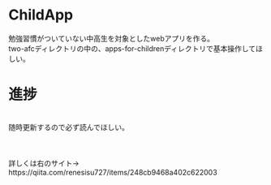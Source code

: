 # ChildApp
勉強習慣がついていない中高生を対象としたwebアプリを作る。<br>
two-afcディレクトリの中の、apps-for-childrenディレクトリで基本操作してほしい。<br>
# 進捗 <br>

<br>
随時更新するので必ず読んでほしい。<br>
<br>
<br>
<git,githubの使い方><br>
詳しくは右のサイト→ https://qiita.com/renesisu727/items/248cb9468a402c622003 <br>
<br>

